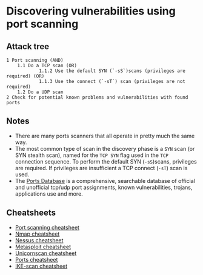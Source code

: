 # Discovering vulnerabilities using port scanning

## Attack tree

```text
1 Port scanning (AND)
    1.1 Do a TCP scan (OR)
            1.1.2 Use the default SYN (`-sS`)scans (privileges are required) (OR)
            1.1.3 Use the connect (`-sT`) scan (privileges are not required)
    1.2 Do a UDP scan
2 Check for potential known problems and vulnerabilities with found ports
```
## Notes

* There are many ports scanners that all operate in pretty much the same way. 
* The most common type of scan in the discovery phase is a `SYN` scan (or SYN stealth scan), named for the `TCP SYN` flag used in the `TCP` connection sequence. To perform the default SYN (`-sS`)scans, privileges are required. If privileges are insufficient a TCP connect (`-sT`) scan is used. 
* The [Ports Database](https://www.speedguide.net/ports.php) is a comprehensive, searchable database of official and unofficial tcp/udp port assignments, known vulnerabilities, trojans, applications use and more.

## Cheatsheets

* [Port scanning cheatsheet](cheatsheets:docs/scanning/Port-scanning-cheatsheet)
* [Nmap cheatsheet](cheatsheets:docs/scanning/Nmap-cheatsheet)
* [Nessus cheatsheet](cheatsheets:docs/scanning/Nessus-cheatsheet)
* [Metasploit cheatsheet](https://assets.contentstack.io/v3/assets/blt36c2e63521272fdc/blt2666925c05bfae0c/5e34a63e07e2907e353a2f5b/metasploit-cheat-sheet-2.pdf)
* [Unicornscan cheatsheet](cheatsheets:docs/scanning/Unicornscan-cheatsheet)
* [Ports cheatsheet](cheatsheets:docs/scanning/Ports-cheatsheet)
* [IKE-scan cheatsheet](cheatsheets:docs/scanning/IKE-scan-cheatsheet)
